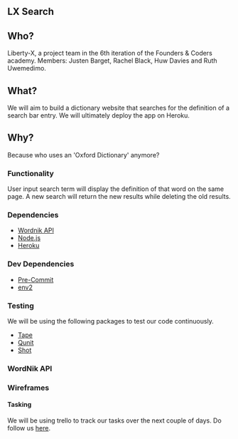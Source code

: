## LX Search

## Who?

Liberty-X, a project team in the 6th iteration of the Founders & Coders academy.
Members: Justen Barget, Rachel Black, Huw Davies and Ruth Uwemedimo.

## What?

We will aim to build a dictionary website that searches for the definition of a search bar entry. We will ultimately deploy the app on Heroku.

## Why?

Because who uses an 'Oxford Dictionary' anymore?

### Functionality

User input search term will display the definition of that word on the same page.
A new search will return the new results while deleting the old results.

### Dependencies
 * [Wordnik API](http://developer.wordnik.com/)
 * [Node.js](https://nodejs.org/en/)
 * [Heroku](https://www.heroku.com/)

### Dev Dependencies
 * [Pre-Commit](https://github.com/jish/pre-commit)
 * [env2](https://github.com/dwyl/env2)

### Testing

We will be using the following packages to test our code continuously.
* [Tape](https://github.com/substack/tape)
* [Qunit](https://qunitjs.com/)
* [Shot](https://www.npmjs.com/package/shot)

### WordNik API

### Wireframes 

#### Tasking

We will be using trello to track our tasks over the next couple of days. Do follow us [here](https://trello.com/b/TDofqyUx/auto-complete).


